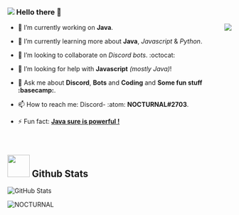 ### <img src="https://media.discordapp.net/attachments/839849690870579200/841643135716294668/wave.gif"></img> Hello there 👋 
<!-- And My first project which I have done on my own in GitHub!! 🤣 {Memories bruh!} -->

<img src="https://media.discordapp.net/attachments/839849690870579200/841626925214859277/1da2rsE9um1Tfw1WvvLTtuBLjVsnmHL21faH8EPeyyZrlf8DbgJ4SzuJtLoAAAAASUVORK5CYII.png" align="right"></img>

* 🔭 I’m currently working on **Java**.
- 🌱 I’m currently learning more about **Java**, *Javascript* & *Python*.
* 👯 I’m looking to collaborate on *Discord bots*. :octocat:
- 🤔 I’m looking for help with **Javascript** *(mostly *Java*)*!
* 💬 Ask me about **Discord**, **Bots** and **Coding** and **Some fun stuff :basecamp:**.
- 📫 How to reach me: Discord- :atom: **NOCTURNAL#2703**.
* ⚡ Fun fact: **[Java sure is powerful !](https://github.com/aosp-mirror)** 
</br>

## <img src="https://cdn.discordapp.com/attachments/854989146644545536/888791029770256395/MONA_WHISPER_GITHUB.gif" style="height: 50px; width:50px;"></img> Github Stats

<p>
<img alt="GitHub Stats" src="https://github-readme-stats.vercel.app/api?username=NOCTURNAL03&count_private=true&show_icons=true&theme=dark&hide_border=true"></img>
</p>
<p>
<img src="http://github-readme-streak-stats.herokuapp.com/?user=NOCTURNAL03&hide_border=true&theme=dark" alt="NOCTURNAL"></img>
</p>
</br>
<!--
Get this shit out when I'm actually ready to create! So awesome projects! for the world !!
<p> 
<img src="https://github-readme-stats.vercel.app/api/top-langs/?username=NOCTURNAL03&layout=compact&hide_border=true&theme=dark" alt="Most used languages"></img>
</p>
<br> 
Special thank's to [Anuraghazra](https://github.com/anuraghazra/github-readme-stats) For this cool stats API!! -->
